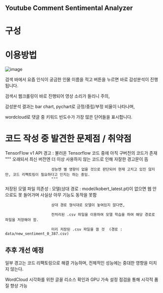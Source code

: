 ## Youtube Comment Sentimental Analyzer

# 구성


# 이용방법
![image](https://github.com/user-attachments/assets/ea4b8e78-5424-484c-b6e2-f0d0e4491bd1)

검색 바에서 요즘 인식이 궁금한 인물 이름을 적고 버튼을 누르면 바로 감성분석이 진행됩니다.

검색시 웹크롤링이 바로 진행되어 영상 소리가 들리니 주의,

감성분석 결과는 bar chart, pychart로 긍정/중립/부정 비율이 나타나며, 

wordcloud로 댓글 중 키워드 빈도수가 가장 많은 단어들을 표시합니다.

# 코드 작성 중 발견한 문제점 / 취약점

TensorFlow v1 API 경고 : 불러온 Tensorflow 코드 중에 아직 구버전의 코드가 존재 
                         """
                         오래되서 최신 버전엔 더 이상 사용하지 않는 코드로 인해 자잘한 경고문이 뜸
                         
                         성능엔 별 영향이 없을 것으로 판단되어 현재 고치고 있진 않지만, 코드 리펙토링이 필요하다고 인지는 하는 중임.
                         """
저장된 모델 파일 의존성 : 모델(상대 경로 : model/kobert_latest.pt)이 없으면 웹 안으로도 못 들어가며 사실상 아무 기능도 동작을 못함
                 
                         상대 경로 형식대로 모델이 놓여있지 않다면,
                 
                         전처리된 .csv 파일을 이용하여 모델 학습을 하여 해당 경로로 파일을 저장해야 함.

                         미리 저장된 .csv 파일을 쓸 것  (경로 : data/new_sentiment_0_387.csv)

## 추후 개선 예정

일부 경고는 코드 리팩토링으로 해결 가능하며, 전체적인 성능에는 중대한 영향을 미치지 않는다.

WordCloud 시각화를 위한 글꼴 리소스 확인과 GPU 가속 설정 점검을 통해 시각적 품질 향상 가능
